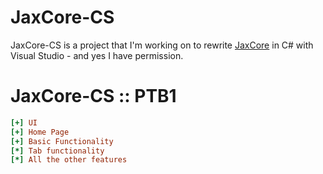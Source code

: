 # JaxCore-CS

JaxCore-CS is a project that I'm working on to rewrite [JaxCore](https://jaxcore.app/) in C# with Visual Studio - and yes I have permission.

# JaxCore-CS :: PTB1

```ini
[+] UI
[+] Home Page
[+] Basic Functionality
[*] Tab functionality
[*] All the other features
```
